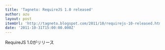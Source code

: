 ```yaml
---
title: 'Tagneto: RequireJS 1.0 released'
author: azu
layout: post
itemUrl: 'http://tagneto.blogspot.com/2011/10/requirejs-10-released.html'
date: '2011-10-31T15:00:00.000Z'
---
```

RequireJS 1.0がリリース



